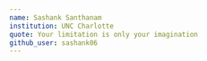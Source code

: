 ```yaml
---
name: Sashank Santhanam 
institution: UNC Charlotte 
quote: Your limitation is only your imagination
github_user: sashank06
---
```

